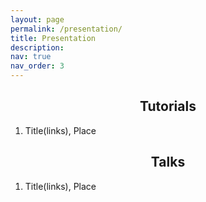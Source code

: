 ```yaml
---
layout: page
permalink: /presentation/
title: Presentation
description:
nav: true
nav_order: 3
---
```


<style>
h2 {text-align: center;}
</style>

<h2>Tutorials</h2>

  1. Title(links), Place

<h2>Talks</h2>

  1. Title(links), Place